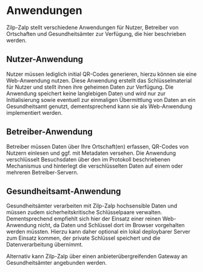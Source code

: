 # Anwendungen

Zilp-Zalp stellt verschiedene Anwendungen für Nutzer, Betreiber von Ortschaften und Gesundheitsämter zur Verfügung, die hier beschrieben werden.

## Nutzer-Anwendung

Nutzer müssen lediglich initial QR-Codes generieren, hierzu können sie eine Web-Anwendung nutzen. Diese Anwendung erstellt das Schlüsselmaterial für Nutzer und stellt ihnen ihre geheimen Daten zur Verfügung. Die Anwendung speichert keine langlebigen Daten und wird nur zur Initialisierung sowie eventuell zur einmaligen Übermittlung von Daten an ein Gesundheitsamt genutzt, dementsprechend kann sie als Web-Anwendung implementiert werden.

## Betreiber-Anwendung

Betreiber müssen Daten über Ihre Ortschaft(en) erfassen, QR-Codes von Nutzern einlesen und ggf. mit Metadaten versehen. Die Anwendung verschlüsselt Besuchsdaten über den im Protokoll beschriebenen Mechanismus und hinterlegt die verschlüsselten Daten auf einem oder mehreren Betreiber-Servern.

## Gesundheitsamt-Anwendung

Gesundheitsämter verarbeiten mit Zilp-Zalp hochsensible Daten und müssen zudem sicherheitskritische Schlüsselpaare verwalten.
Dementsprechend empfiehlt sich hier der Einsatz einer reinen Web-Anwendung nicht, da Daten und Schlüssel dort im Browser vorgehalten werden müssten.
Hierzu kann daher optional ein lokal deploybarer Server zum Einsatz kommen, der private Schlüssel speichert und die Datenverarbeitung übernimmt.

Alternativ kann Zilp-Zalp über einen anbieterübergreifenden Gateway an Gesundheitsämter angebunden werden.